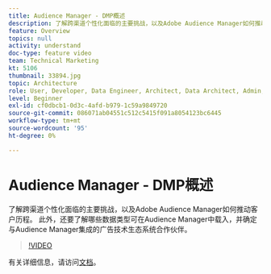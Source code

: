```yaml
---
title: Audience Manager - DMP概述
description: 了解跨渠道个性化面临的主要挑战，以及Adobe Audience Manager如何推动客户历程。 此外，还要了解哪些数据类型可在Audience Manager中载入，并确定与Audience Manager集成的广告技术生态系统合作伙伴。
feature: Overview
topics: null
activity: understand
doc-type: feature video
team: Technical Marketing
kt: 5106
thumbnail: 33894.jpg
topic: Architecture
role: User, Developer, Data Engineer, Architect, Data Architect, Admin, Leader
level: Beginner
exl-id: cf0dbcb1-0d3c-4afd-b979-1c59a9849720
source-git-commit: 086071ab04551c512c5415f091a8054123bc6445
workflow-type: tm+mt
source-wordcount: '95'
ht-degree: 0%

---
```


# Audience Manager - DMP概述

了解跨渠道个性化面临的主要挑战，以及Adobe Audience Manager如何推动客户历程。 此外，还要了解哪些数据类型可在Audience Manager中载入，并确定与Audience Manager集成的广告技术生态系统合作伙伴。

>[!VIDEO](https://video.tv.adobe.com/v/33894/?quality=12)

有关详细信息，请访问[文档](https://experienceleague.adobe.com/docs/audience-manager/user-guide/overview/aam-overview.html)。
